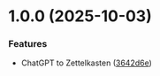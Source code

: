 # 1.0.0 (2025-10-03)


### Features

* ChatGPT to Zettelkasten ([3642d6e](https://github.com/a-inacio/violentmonkey/commit/3642d6e7064ba35519aede1238be86a07080cd8d))
